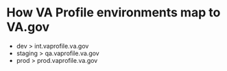 # How VA Profile environments map to VA.gov

- dev > int.vaprofile.va.gov
- staging > qa.vaprofile.va.gov
- prod > prod.vaprofile.va.gov
